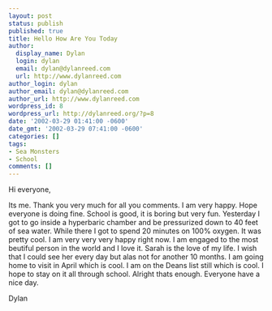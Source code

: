 ```yaml
---
layout: post
status: publish
published: true
title: Hello How Are You Today
author:
  display_name: Dylan
  login: dylan
  email: dylan@dylanreed.com
  url: http://www.dylanreed.com
author_login: dylan
author_email: dylan@dylanreed.com
author_url: http://www.dylanreed.com
wordpress_id: 8
wordpress_url: http://dylanreed.org/?p=8
date: '2002-03-29 01:41:00 -0600'
date_gmt: '2002-03-29 07:41:00 -0600'
categories: []
tags:
- Sea Monsters
- School
comments: []
---
```

<p>Hi everyone,</p>
<p>Its me. Thank you very much for all you comments. I am very happy. Hope everyone is doing fine. School is good, it is boring but very fun. Yesterday I got to go inside a hyperbaric chamber and be pressurized down to 40 feet of sea water. While there I got to spend 20 minutes on 100% oxygen. It was pretty cool. I am very very very happy right now. I am engaged to the most beutiful person in the world and I love it. Sarah is the love of my life. I wish that I could see her every day but alas not for another 10 months. I am going home to visit in April which is cool. I am on the Deans list still which is cool. I hope to stay on it all through school. Alright thats enough. Everyone have a nice day.</p>
<p>Dylan</p>
